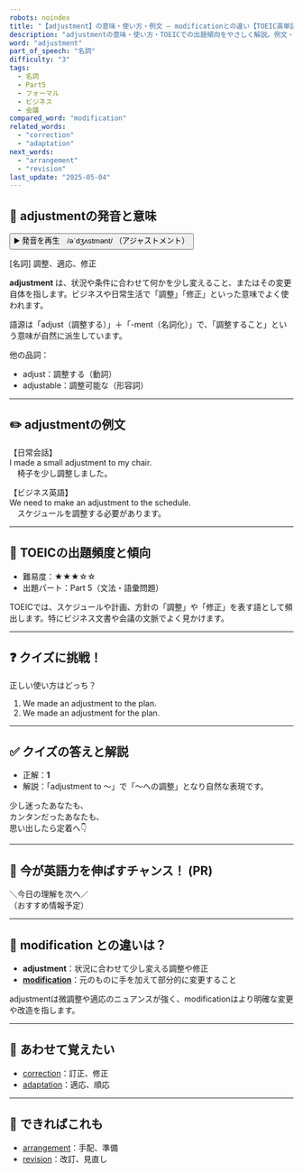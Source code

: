 ```yaml
---
robots: noindex
title: "【adjustment】の意味・使い方・例文 ― modificationとの違い【TOEIC英単語】"
description: "adjustmentの意味・使い方・TOEICでの出題傾向をやさしく解説。例文・クイズ付きでmodificationとの違いもわかりやすく学べます。"
word: "adjustment"
part_of_speech: "名詞"
difficulty: "3"
tags:
  - 名詞
  - Part5
  - フォーマル
  - ビジネス
  - 会議
compared_word: "modification"
related_words:
  - "correction"
  - "adaptation"
next_words:
  - "arrangement"
  - "revision"
last_update: "2025-05-04"
---
```


## 🔰 adjustmentの発音と意味

<button class="play-audio" onclick="playTTS('adjustment')">
  <span class="play-audio-main">
    ▶️ 発音を再生　/əˈdʒʌstmənt/
  </span>
  <span class="play-audio-sub">
    （アジャストメント）
  </span>
</button>

[名詞] 調整、適応、修正

**adjustment** は、状況や条件に合わせて何かを少し変えること、またはその変更自体を指します。ビジネスや日常生活で「調整」「修正」といった意味でよく使われます。

語源は「adjust（調整する）」＋「-ment（名詞化）」で、「調整すること」という意味が自然に派生しています。

他の品詞：  
- adjust：調整する（動詞）
- adjustable：調整可能な（形容詞）

---

## ✏️ adjustmentの例文

【日常会話】  
I made a small adjustment to my chair.  
　椅子を少し調整しました。

【ビジネス英語】  
We need to make an adjustment to the schedule.  
　スケジュールを調整する必要があります。

---

## 🎯 TOEICの出題頻度と傾向

- 難易度：★★★☆☆
- 出題パート：Part 5（文法・語彙問題）

TOEICでは、スケジュールや計画、方針の「調整」や「修正」を表す語として頻出します。特にビジネス文書や会議の文脈でよく見かけます。

---

## ❓ クイズに挑戦！

正しい使い方はどっち？

1. We made an adjustment to the plan.  
2. We made an adjustment for the plan.

---

## ✅ クイズの答えと解説

- 正解：**1**
- 解説：「adjustment to ～」で「～への調整」となり自然な表現です。

少し迷ったあなたも、  
カンタンだったあなたも、  
思い出したら定着へ👇️

---

## 🚀 今が英語力を伸ばすチャンス！ (PR)

<div class="info-center">
＼今日の理解を次へ／<br>  
（おすすめ情報予定）
</div>

---

## 🤔  modification との違いは？

- **adjustment**：状況に合わせて少し変える調整や修正
- **[modification](/word/modification/)**：元のものに手を加えて部分的に変更すること

adjustmentは微調整や適応のニュアンスが強く、modificationはより明確な変更や改造を指します。

---

## 🧩 あわせて覚えたい

- [correction](/word/correction/)：訂正、修正
- [adaptation](/word/adaptation/)：適応、順応

---

## 📖 できればこれも

- [arrangement](/word/arrangement/)：手配、準備
- [revision](/word/revision/)：改訂、見直し

<!-- cvid: aid12_bid45 -->
